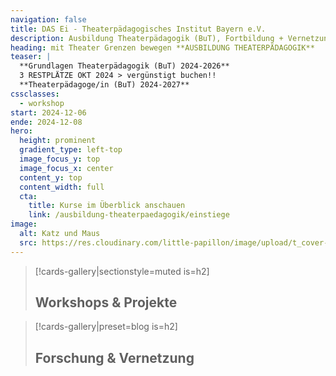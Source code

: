 ```yaml
---
navigation: false
title: DAS Ei - Theaterpädagogisches Institut Bayern e.V.
description: Ausbildung Theaterpädagogik (BuT), Fortbildung + Vernetzung in Nürnberg, München, Bayern
heading: mit Theater Grenzen bewegen **AUSBILDUNG THEATERPÄDAGOGIK** 
teaser: |
  **Grundlagen Theaterpädagogik (BuT) 2024-2026**
  3 RESTPLÄTZE OKT 2024 > vergünstigt buchen!!
  **Theaterpädagoge/in (BuT) 2024-2027**
cssclasses:
  - workshop
start: 2024-12-06
ende: 2024-12-08
hero:
  height: prominent
  gradient_type: left-top
  image_focus_y: top
  image_focus_x: center
  content_y: top
  content_width: full
  cta:
    title: Kurse im Überblick anschauen
    link: /ausbildung-theaterpaedagogik/einstiege  
image:
  alt: Katz und Maus
  src: https://res.cloudinary.com/little-papillon/image/upload/t_cover-half-1200/dasei/aus0_home1.jpg
---
```



<!-- PUBLISH-FROM-HERE -->

> [!cards-gallery|sectionstyle=muted is=h2]
> ## **Workshops & Projekte**

> [!cards-gallery|preset=blog is=h2]
> ## **Forschung & Vernetzung**
